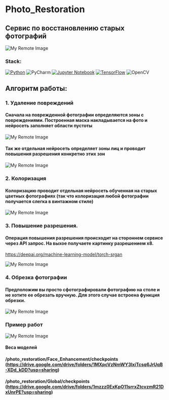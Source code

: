 # Photo_Restoration
## Сервис по восстановлению старых фотографий
![My Remote Image](https://i.ibb.co/rpYZfXd/123-Ie-Q03.png)


### Stack:
[![Python](https://img.shields.io/badge/python-3670A0?style=for-the-badge&logo=python&logoColor=ffdd54)](https://python.org)
![PyCharm](https://img.shields.io/badge/pycharm-143?style=for-the-badge&logo=pycharm&logoColor=black&color=black&labelColor=green)
[![Jupyter Notebook](https://img.shields.io/badge/jupyter-%23FA0F00.svg?style=for-the-badge&logo=jupyter&logoColor=white)](https://jupyter.org)
[![TensorFlow](https://img.shields.io/badge/TensorFlow-FF6F00?style=for-the-badge&logo=TensorFlow&logoColor=white)](https://www.tensorflow.com)
![OpenCV](https://img.shields.io/static/v1?style=for-the-badge&message=OpenCV&color=5C3EE8&logo=OpenCV&logoColor=FFFFFF&label=)

## Алгоритм работы:

### 1. Удаление повреждений
#### Сначала на поврежденной фотографии определяются зоны с повреждениями. Построенная маска накладывается на фото и нейросеть заполняет области пустоты
![My Remote Image](https://i.ibb.co/fXY9DJZ/Fit-Predict.png)


#### Так же отдельная нейросеть определяет зоны лиц и проводит повышения разрешения конкретно этих зон
![My Remote Image](https://i.ibb.co/2gDWL5K/Fit-Predict1.png)


### 2. Колоризация
#### Колоризацию проводит отдельная нейросеть обученная на старых цветных фотографиях (так что колоризация любой фотографии получается слегка в винтажном стиле)
![My Remote Image](https://i.ibb.co/7p44GNB/123-n-Me-RJ.png)

### 3. Повышение разрешения.
#### Операция повышения разрешения происходит на стороннем сервисе через API запрос. На выхое получаете картинку разрешением х8.
https://deepai.org/machine-learning-model/torch-srgan

![My Remote Image](https://i.ibb.co/829sJSG/123-Ji-Pi9.png)

### 4. Обрезка фотографии
#### Предположим вы просто сфотографировали фотографию на столе и не хотите ее обрезать вручную. Для этого случае встроена функция обрезки.
![My Remote Image](https://i.ibb.co/2yLFpxV/Fit-Predict5.png)

### Пример работ

![My Remote Image](https://i.ibb.co/0yzqG7X/Fit-Predict6.png)

#### Веса моделей
#### /photo_restoration/Face_Enhancement/checkpoints (https://drive.google.com/drive/folders/1MXpcVzNmWY3lxiTcsq6JrUqB-XDd_kDD?usp=sharing)
#### /photo_restoration/Global/checkpoints (https://drive.google.com/drive/folders/1mzzz0ExKpO11srrxZtcvzmR21DxUnrPE?usp=sharing)
